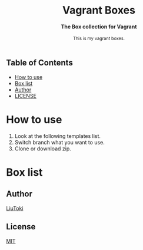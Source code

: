 <h1 align="center">Vagrant Boxes</h1>

<div align="center">
    <strong>The Box collection for Vagrant</strong>
</div>

<br/>

<div align="center">
    <sub>
        This is my vagrant boxes.
    </sub>
</div>

<br/>

## Table of Contents
- [How to use](#how-to-use)
- [Box list](#box-list)
- [Author](#author)
- [LICENSE](#license)

# How to use
1. Look at the following templates list.
1. Switch branch what you want to use.
1. Clone or download zip.

# Box list

## Author
[LiuToki](https://github.com/LiuToki)

## License
[MIT](./LICENSE)

